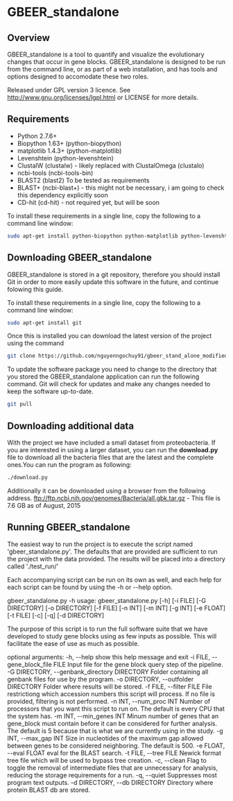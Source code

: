 GBEER_standalone
==========

Overview
--------

GBEER_standalone is a tool to quantify and visualize the evolutionary changes that occur in gene blocks.
GBEER_standalone is designed to be run from the command line, or as part of a web installation, and has tools
and options designed to accomodate these two roles. 

Released under GPL version 3 licence. See http://www.gnu.org/licenses/lgpl.html or
LICENSE for more details.

Requirements
------------
* Python 2.7.6+
* Biopython 1.63+ (python-biopython)
* matplotlib 1.4.3+ (python-matplotlib)
* Levenshtein (python-levenshtein)
* ClustalW (clustalw) - likely replaced with ClustalOmega (clustalo)
* ncbi-tools (ncbi-tools-bin)
* BLAST2 (blast2)
To be tested as requirements
* BLAST+ (ncbi-blast+) - this might not be necessary, i am going to check this dependency explicitly soon
* CD-hit (cd-hit) - not required yet, but will be soon

To install these requirements in a single line, copy the following to a command line window:
```bash
sudo apt-get install python-biopython python-matplotlib python-levenshtein clustalw ncbi-tools-bin blast2 ncbi-blast+ cd-hit muscle
```

Downloading GBEER_standalone
----------------------

GBEER_standalone is stored in a git repository, therefore you should install Git in order
to more easily update this software in the future, and continue folowing this guide.

To install these requirements in a single line, copy the following to a command line window:
```bash
sudo apt-get install git
```

Once this is installed you can download the latest version of the project using the command

```bash
git clone https://github.com/nguyenngochuy91/gbeer_stand_alone_modified.git
```

To update the software package you need to change to the directory that you stored the 
GBEER_standalone application can run the following command.  Git will check for updates
and make any changes needed to keep the software up-to-date.

```bash
git pull
```

 Downloading additional data
----------------------------

With the project we have included a small dataset from proteobacteria. If you are
interested in using a larger dataset, you can run the **download.py** file to download all
the bacteria files that are the latest and the complete ones.You can run the program as following:
```bash
./download.py
```

Additionally it can be downloaded using a browser from the following address.
ftp://ftp.ncbi.nih.gov/genomes/Bacteria/all.gbk.tar.gz - This file is 7.6 GB as of August, 2015



Running GBEER_standalone
-------------------------

The easiest way to run the project is to execute the script named 'gbeer_standalone.py'.  The defaults
that are provided are sufficient to run the project with the data provided.  The results will be placed into a 
directory called './test_run/'

Each accompanying script can be run on its own as well, and each help for each script can be found by
using the -h or --help option.


gbeer_standalone.py -h
usage: gbeer_standalone.py [-h] [-i FILE] [-G DIRECTORY] [-o DIRECTORY]
                           [-f FILE] [-n INT] [-m INT] [-g INT] [-e FLOAT]
                           [-t FILE] [-c] [-q] [-d DIRECTORY]

The purpose of this script is to run the full software suite that we have
developed to study gene blocks using as few inputs as possible. This will
facilitate the ease of use as much as possible.

optional arguments:
  -h, --help            show this help message and exit
  -i FILE, --gene_block_file FILE
                        Input file for the gene block query step of the
                        pipeline.
  -G DIRECTORY, --genbank_directory DIRECTORY
                        Folder containing all genbank files for use by the
                        program.
  -o DIRECTORY, --outfolder DIRECTORY
                        Folder where results will be stored.
  -f FILE, --filter FILE
                        File restrictiong which accession numbers this script
                        will process. If no file is provided, filtering is not
                        performed.
  -n INT, --num_proc INT
                        Number of processors that you want this script to run
                        on. The default is every CPU that the system has.
  -m INT, --min_genes INT
                        Minum number of genes that an gene_block must contain
                        before it can be considered for further analysis. The
                        default is 5 because that is what we are currently
                        using in the study.
  -g INT, --max_gap INT
                        Size in nucleotides of the maximum gap allowed between
                        genes to be considered neighboring. The default is
                        500.
  -e FLOAT, --eval FLOAT
                        eval for the BLAST search.
  -t FILE, --tree FILE  Newick format tree file which will be used to bypass
                        tree creation.
  -c, --clean           Flag to toggle the removal of intermediate files that
                        are unnecessary for analysis, reducing the storage
                        requirements for a run.
  -q, --quiet           Suppresses most program text outputs.
  -d DIRECTORY, --db DIRECTORY
                        Directory where protein BLAST db are stored.
